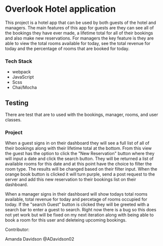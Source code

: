 # Overlook Hotel application
This project is a hotel app that can be used by both guests of the hotel and managers. The main features of this app for guests are  they can see all of the bookings they have ever made, a lifetime total for all of their bookings and also make new reservations. For managers the key feature is they are able to view the total rooms available for today, see the total revenue for today and the percentage of rooms that are booked for today.

### Tech Stack
* webpack
* JavaScript
* Scss
* Chai/Mocha

## Testing
There are test that are to used with the bookings, manager, rooms, and user classes. 

### Project
When a guest signs in on their dashboard they will see a full list of all of their bookings along with their lifetime total at the bottom. From this view the guest has the option to click the "New Reservation" button where they will input a date and click the search button. They will be returned a list of available rooms for this date and at this point have the choice to filter the room type.
The results will be changed based on their filter input. When the orange book button is clicked it will turn purple, send a post request to the server and 
add this new reservation to their bookings list on their dashboard. 

When a manager signs in their dashboard will show todays total rooms available, total revenue for today and percetage of rooms occupied for today. If the "search Guest" button is clicked they will be greeted with a search bar to enter a guest to search. Right now there is a bug so this does not yet work but will be fixed on my next iteration along with being able to book a room for this user and deleteing upcoming bookings. 

Contributor:

Amanda Davidson 
@ADavidson02
  

